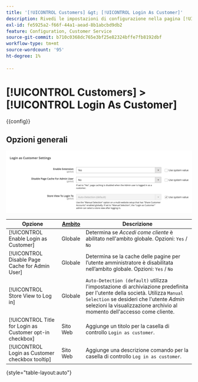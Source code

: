 ```yaml
---
title: '[!UICONTROL Customers] &gt; [!UICONTROL Login As Customer]'
description: Rivedi le impostazioni di configurazione nella pagina [!UICONTROL Customers] &gt; [!UICONTROL Login As Customer] dell'amministratore di Commerce.
exl-id: fe5925a2-f66f-44a1-aead-8b1abcbd9db2
feature: Configuration, Customer Service
source-git-commit: b710c0368dc765e3bf25e82324bffe7fb8192dbf
workflow-type: tm+mt
source-wordcount: '95'
ht-degree: 1%

---
```


# [!UICONTROL Customers] > [!UICONTROL Login As Customer]

{{config}}

## Opzioni generali

![Accedi come cliente - Opzioni generali](./assets/login-as-customer.png)<!-- zoom -->

<!-- [Login As Customer - General Options](https://docs.magento.com/user-guide/customers/login-as-customer.html#enable-the-feature) -->

| Opzione | [Ambito](../../getting-started/websites-stores-views.md#scope-settings) | Descrizione |
|-- | -- | -- |
| [!UICONTROL Enable Login as Customer] | Globale | Determina se _Accedi come cliente_ è abilitato nell&#39;ambito globale. Opzioni: `Yes` / `No` |
| [!UICONTROL Disable Page Cache for Admin User] | Globale | Determina se la cache delle pagine per l’utente amministratore è disabilitata nell’ambito globale. Opzioni: `Yes` / `No` |
| [!UICONTROL Store View to Log in] | Globale | `Auto-Detection (default)` utilizza l&#39;impostazione di archiviazione predefinita per l&#39;utente della società. Utilizza `Manual Selection` se desideri che l&#39;utente _Admin_ selezioni la visualizzazione archivio al momento dell&#39;accesso come cliente. |
| [!UICONTROL Title for Login as Customer opt-in checkbox] | Sito Web | Aggiunge un titolo per la casella di controllo `Login as customer`. |
| [!UICONTROL Login as Customer checkbox tooltip] | Sito Web | Aggiunge una descrizione comando per la casella di controllo `Log in as customer`. |

{style="table-layout:auto"}
